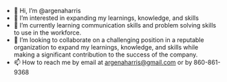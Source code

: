 - 👋 Hi, I’m @argenaharris
- 👀 I’m interested in expanding my learnings, knowledge, and skills 
- 🌱 I’m currently learning communication skills and problem solving skills to use in the workforce.
- 💞️ I’m looking to collaborate on a challenging position in a reputable organization to expand my learnings, knowledge, and skills while making a significant contribution to the success of the company.
- 📫 How to reach me by email at argenaharris@gmail.com or by 860-861-9368

<!---
argenaharris/argenaharris is a ✨ special ✨ repository because its `README.md` (this file) appears on your GitHub profile.
You can click the Preview link to take a look at your changes.
--->
